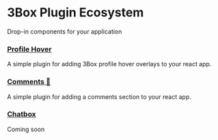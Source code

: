 # 3Box Plugin Ecosystem
Drop-in components for your application

### [Profile Hover](https://github.com/3box/profile-hover)
A simple plugin for adding 3Box profile hover overlays to your react app.

### [Comments 💬](https://github.com/3box/3box-comments-react)
A simple plugin for adding a comments section to your react app.

### [Chatbox](https://github.com/3box/3box-chatbox)
Coming soon
